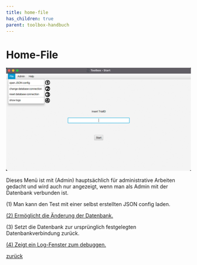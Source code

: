 ```yaml
---
title: home-file
has_children: true
parent: toolbox-handbuch
---
```

# Home-File

![Home-File](resources/ToolBoxFile.png)

Dieses Menü ist mit (Admin) hauptsächlich für administrative Arbeiten gedacht und wird auch nur angezeigt, wenn man als Admin mit der Datenbank verbunden ist.

(1) Man kann den Test mit einer selbst erstellten JSON config laden.

[(2) Ermöglicht die Änderung der Datenbank.](home-change-database.md)

(3) Setzt die Datenbank zur ursprünglich festgelegten Datenbankverbindung zurück.

[(4) Zeigt ein Log-Fenster zum debuggen.](home-log.md)

[zurück](toolbox.md)
